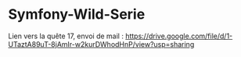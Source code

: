 # Symfony-Wild-Serie
Lien vers la quête 17, envoi de mail : https://drive.google.com/file/d/1-UTaztA89uT-8jAmIr-w2kurDWhodHnP/view?usp=sharing
